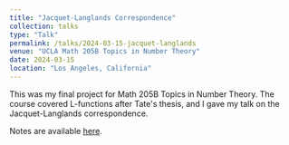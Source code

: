 ```yaml
---
title: "Jacquet-Langlands Correspondence"
collection: talks
type: "Talk"
permalink: /talks/2024-03-15-jacquet-langlands
venue: "UCLA Math 205B Topics in Number Theory"
date: 2024-03-15
location: "Los Angeles, California"
---
```


This was my final project for Math 205B Topics in Number Theory. The course covered L-functions after Tate's thesis, and I gave my talk on the Jacquet-Langlands correspondence.

Notes are available [here](https://max.steinbergfour.com/files/jl.pdf).
